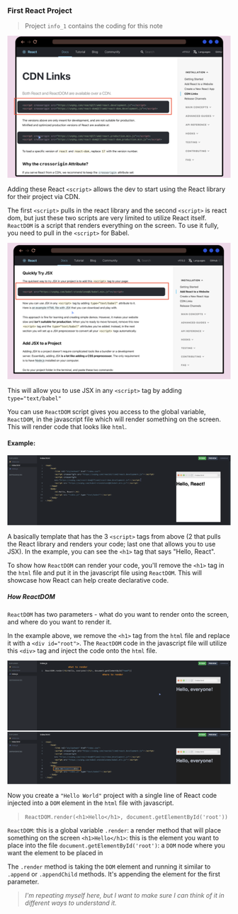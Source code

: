 ### First React Project

> Project `info_1` contains the coding for this note

![Image 1.0](../images/info_1.png)

Adding these React `<script>` allows the dev to start using the React library for their project via CDN.

The first `<script>` pulls in the react library and the second `<script>` is react dom, but just these two scripts are very limited to utilize React itself. `ReactDOM` is a script that renders everything on the screen. To use it fully, you need to pull in the `<script>` for Babel.

![Image 1.1](../images/info_2.png)

This will allow you to use JSX in any `<script>` tag by adding `type="text/babel"`

You can use `ReactDOM` script gives you access to the global variable, `ReactDOM`, in the javascript file which will render something on the screen. This will render code that looks like `html`.
<br/>

#### Example:

![Image 1.2](../images/info_3.png)

A basically template that has the 3 `<script>` tags from above (2 that pulls the React library and renders your code; last one that allows you to use JSX). In the example, you can see the `<h1>` tag that says "Hello, React".

To show how `ReactDOM` can render your code, you'll remove the `<h1>` tag in the `html` file and put it in the javascript file using `ReactDOM`. This will showcase how React can help create declarative code.
<br/>

##### How ReactDOM

`ReactDOM` has two parameters - what do you want to render onto the screen, and where do you want to render it.

In the example above, we remove the `<h1>` tag from the `html` file and replace it with a `<div id="root">`. The `ReactDOM` code in the javascript file will utilize this `<div>` tag and inject the code onto the `html` file.

![Image 1.3](../images/info_4.png)
![Image 1.4](../images/info_5.png)

Now you create a `"Hello World"` project with a single line of React code injected into a `DOM` element in the `html` file with javascript.

> `ReactDOM.render(<h1>Hello</h1>, document.getElementById('root'))`

`ReactDOM`: this is a global variable
`.render`: a render method that will place something on the screen
`<h1>Hello</h1>`: this is the element you want to place into the file
`document.getElementById('root')`: a `DOM` node where you want the element to be placed in

The `.render` method is taking the `DOM` element and running it similar to `.append` or `.appendChild` methods. It's appending the element for the first parameter.

> _I'm repeating myself here, but I want to make sure I can think of it in different ways to understand it._
